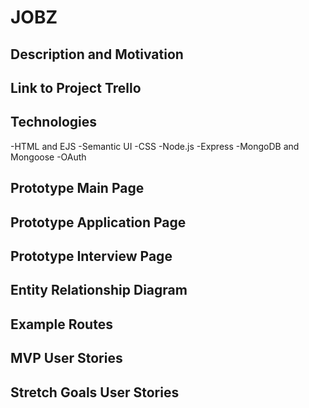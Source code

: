 # JOBZ #

## Description and Motivation

## Link to Project Trello ##

## Technologies ##
  -HTML and EJS
  -Semantic UI
  -CSS
  -Node.js
  -Express
  -MongoDB and Mongoose
  -OAuth

## Prototype Main Page ##


## Prototype Application Page ##


## Prototype Interview Page ##

## Entity Relationship Diagram ##

## Example Routes ##

## MVP User Stories ##

## Stretch Goals User Stories ##





